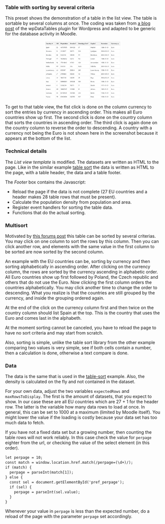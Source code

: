 ### Table with sorting by several criteria

This preset shows the demonstration of a table in the list view. The table is sortable
by several columns at once. The coding was taken from
[a blog post](https://wpdatatables.com/javascript-sorting-tables/) of the wpDataTables
plugin for Wordpress and adapted to be generic for the database activity in Moodle.

<div style="margin: 0 25%;">

![List view](list_view.png "List view with table")

</div>

To get to that table view, the fist click is done on the column currency to sort the
entries by currency in ascending order. This makes all Euro countries show up first.
The second click is done on the country column that sorts the countries in ascending
order. The third click is again done on the country column to reverse the order to
descending. A country with a currency not being the Euro is not shown here in the
screenshot because it appears at the bottom of the list.

### Technical details

The *List view template* is modified. The datasets are written as HTML to the page.
Like in the similar example [table sort](../table-sort/README.md) the data is
written as HTML to the page, with a table header, the data and a table footer.

The *Footer* box contains the Javascript:

* Reload the page if the data is not complete (27 EU countries and a header makes
28 table rows that must be present).
* Calculate the population density from population and area.
* Register event handlers for sorting the table data.
* Functions that do the actual sorting.


### Multisort

Motivated by [this forums post](https://moodle.org/mod/forum/discuss.php?d=461416)
this table can be sorted by several criterias. You may click on one column to sort
the rows by this column. Then you can click another row, and elements with the same
value in the first column to be sorted are now sorted by the second column.

An example with the EU countries can be, sorting by currency and then sorting
alphabetically in ascending order. After clicking on the currency column, the rows
are sorted by the currency ascending in alphabetic order. All Euro countries show up
first followed by Poland, the Czech republic and others that do not use the Euro.
Now clicking the first column orders the countries alphabetically. You may click
another time to change the order to descending. What you realize is that the
countries are still grouped by the currency, and inside the grouping ordered again.

At the end of the click on the currency column first and then twice on the country
column should list Spain at the top. This is the country that uses the Euro and comes
last in the alphabeth.

At the moment sorting cannot be canceled, you have to reload the page to have no
sort criteria and may start from scratch.

Also, sorting is simple, unlike the table sort library from the other example
comparing two values is very simple, see if both cells contain a number, then
a calculation is done, otherwise a text compare is done.

### Data

The data is the same that is used in the [table-sort](../table-sort/README.md) example.
Also, the density is calculated on the fly and not contained in the dataset.

For your own data, adjust the two variables `expectedRows` and `maxRowsToDisplay`.
The first is the amount of datasets, that you expect to show. In our case these are
all EU countries which are 27 + 1 for the header row. The latter is the variable
how many data rows to load at once. In general, this can be set to 1000 at a maximum
(limited by Moodle itself). You might lower the value if the loading is costly because
your data set has too much data to fetch.

If you have not a fixed data set but a growing number, then counting the table rows
will not work reliably. In this case check the value for `perpage` eighter from the
url, or checking the value of the select element (in this order).

```
let perpage = 10;
const match = window.location.href.match(/perpage=(\d+)/);
if (match) {
  perpage = parseInt(match[1]);
} else {
  const sel = document.getElementById('pref_perpage');
  if (sel) {
    perpage = parseInt(sel.value);
  }
}
```

Whenever your value in `perpage` is less than the expected number, do a reload
of the page with the parameter `perpage` set accordingly.